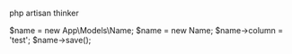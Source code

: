 php artisan thinker

$name = new App\Models\Name;
$name = new Name;
$name->column = 'test';
$name->save();

